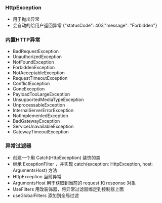 ### HttpException
+ 用于抛出异常
+ 会自动的给用户返回异常 {"statusCode": 403,"message": "Forbidden"}

### 内置HTTP异常
+ BadRequestException
+ UnauthorizedException
+ NotFoundException
+ ForbiddenException
+ NotAcceptableException
+ RequestTimeoutException
+ ConflictException
+ GoneException
+ PayloadTooLargeException
+ UnsupportedMediaTypeException
+ UnprocessableException
+ InternalServerErrorException
+ NotImplementedException
+ BadGatewayException
+ ServiceUnavailableException
+ GatewayTimeoutException

### 异常过滤器
+ 创建一个用 Catch(HttpException) 装饰的类
+ 继承 ExceptionFilter ，并实现 catch(exception: HttpException, host: ArgumentsHost) 方法
+ HttpException 当前异常
+ ArgumentsHost  用于获取到当前的 request 和 response 对象
+ UseFilters 用改装饰器，将异常过滤器绑定到控制器上面
+ useGlobalFilters 添加到全局过滤
